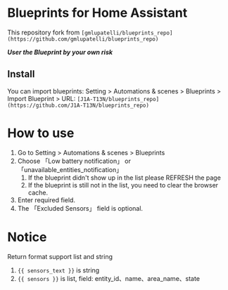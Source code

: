 # Blueprints for Home Assistant
This repository fork from `[gmlupatelli/blueprints_repo](https://github.com/gmlupatelli/blueprints_repo)`

***User the Blueprint by your own risk***

## Install

You can import blueprints: Setting > Automations & scenes > Blueprints > Import Blueprint > URL: `[J1A-T13N/blueprints_repo](https://github.com/J1A-T13N/blueprints_repo)`

# How to use

1. Go to Setting > Automations & scenes > Blueprints
2. Choose 「Low battery notification」 or 「unavailable_entities_notification」
   1. If the blueprint didn't show up in the list please REFRESH the page
   2. If the blueprint is still not in the list, you need to clear the browser cache.
2. Enter required field.
3. The 「Excluded Sensors」 field is optional.

# Notice
Return format support list and string
1. `{{ sensors_text }}` is string
2. `{{ sensors }}` is list, field: entity_id、name、area_name、state

